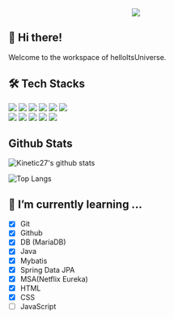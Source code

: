 <div align= "center">
    <img src="https://capsule-render.vercel.app/api?type=rect&color=595959&height=120&text=Universe's%20Universe&animation=&fontColor=ffffff&fontSize=50" />
    </div>

## 👋 Hi there!
Welcome to the workspace of helloItsUniverse.

## 🛠️ Tech Stacks
<div style="text-align: left;">
    <div style="margin: ; text-align: left;" "text-align: left;"> 
          <img src="https://img.shields.io/badge/Java-007396?style=for-the-badge&logo=Java&logoColor=white"/>
          <img src="https://img.shields.io/badge/Spring Boot-6DB33F?style=for-the-badge&logo=Spring Boot&logoColor=white"/>
          <img src="https://img.shields.io/badge/Spring Data JPA-6DB33F?style=for-the-badge&logo=Spring Data JPA&logoColor=white"/>
          <img src="https://img.shields.io/badge/Vue.js-4FC08D?style=for-the-badge&logo=Vue.js&logoColor=white"/>
          <img src="https://img.shields.io/badge/Javascript-F7DF1E?style=for-the-badge&logo=Javascript&logoColor=white"/>
          <img src="https://img.shields.io/badge/HTML5-E34F26?style=for-the-badge&logo=HTML5&logoColor=white"/>
          <br/><img src="https://img.shields.io/badge/Python-3776AB?style=for-the-badge&logo=Python&logoColor=white"/>
          <img src="https://img.shields.io/badge/PyTorch-EE4C2C?style=for-the-badge&logo=PyTorch&logoColor=white"/>
          <img src="https://img.shields.io/badge/Matlab-0076a8?style=for-the-badge&logo=Matlab&logoColor=white"/>
          <img src="https://img.shields.io/badge/Git-F05032?style=for-the-badge&logo=Git&logoColor=white"/>
          <img src="https://img.shields.io/badge/Github-181717?style=for-the-badge&logo=Github&logoColor=white"/>
          </div>
    </div>

## Github Stats
![Kinetic27's github stats](https://github-readme-stats.vercel.app/api?username=helloItsUniverse&show_icons=true&theme=tokyonight)

![Top Langs](https://github-readme-stats.vercel.app/api/top-langs/?username=helloItsUniverse&layout=compact&theme=tokyonight)


## 🌱 I’m currently learning ...
- [x] Git
- [x] Github
- [x] DB (MariaDB)
- [x] Java
- [x] Mybatis
- [x] Spring Data JPA
- [x] MSA(Netflix Eureka)
- [x] HTML
- [x] CSS
- [ ] JavaScript

<!--
**helloItsUniverse/helloItsUniverse** is a ✨ _special_ ✨ repository because its `README.md` (this file) appears on your GitHub profile.

Here are some ideas to get you started:

- 🔭 I’m currently working on ...
- 🌱 I’m currently learning ...
- 👯 I’m looking to collaborate on ...
- 🤔 I’m looking for help with ...
- 💬 Ask me about ...
- 📫 How to reach me: ...
- 😄 Pronouns: ...
- ⚡ Fun fact: ...
-->
